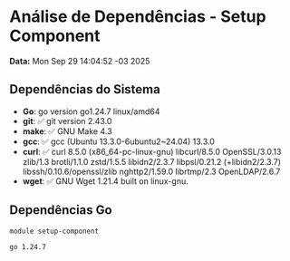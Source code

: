# Análise de Dependências - Setup Component

**Data:** Mon Sep 29 14:04:52 -03 2025

## Dependências do Sistema

- **Go**: go version go1.24.7 linux/amd64
- **git**: ✅ git version 2.43.0
- **make**: ✅ GNU Make 4.3
- **gcc**: ✅ gcc (Ubuntu 13.3.0-6ubuntu2~24.04) 13.3.0
- **curl**: ✅ curl 8.5.0 (x86_64-pc-linux-gnu) libcurl/8.5.0 OpenSSL/3.0.13 zlib/1.3 brotli/1.1.0 zstd/1.5.5 libidn2/2.3.7 libpsl/0.21.2 (+libidn2/2.3.7) libssh/0.10.6/openssl/zlib nghttp2/1.59.0 librtmp/2.3 OpenLDAP/2.6.7
- **wget**: ✅ GNU Wget 1.21.4 built on linux-gnu.

## Dependências Go

```
module setup-component

go 1.24.7
```
